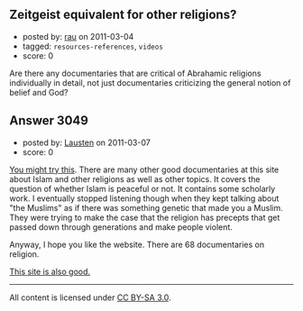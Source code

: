 ## Zeitgeist equivalent for other religions?

- posted by: [rau](https://stackexchange.com/users/-1/1198-rau) on 2011-03-04
- tagged: `resources-references`, `videos`
- score: 0

Are there any documentaries that are critical of Abrahamic religions individually in detail, not just documentaries criticizing the general notion of belief and God?



## Answer 3049

- posted by: [Lausten](https://stackexchange.com/users/-1/584-lausten) on 2011-03-07
- score: 0

<p><a href="http://topdocumentaryfilms.com/islam-what-the-west-needs-to-know/" rel="nofollow">You might try this</a>. There are many other good documentaries at this site about Islam and other religions as well as other topics. It covers the question of whether Islam is peaceful or not. It contains some scholarly work. I eventually stopped listening though when they kept talking about "the Muslims" as if there was something genetic that made you a Muslim. They were trying to make the case that the religion has precepts that get passed down through generations and make people violent. </p>

<p>Anyway, I hope you like the website. There are 68 documentaries on religion.</p>

<p><a href="http://www.documentary-log.com/dcategory/religion/" rel="nofollow">This site is also good.</a> </p>




---

All content is licensed under [CC BY-SA 3.0](https://creativecommons.org/licenses/by-sa/3.0/).
